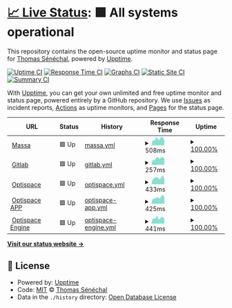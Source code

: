 # [📈 Live Status](https://thomas-senechal.github.io/website-status): <!--live status--> **🟩 All systems operational**

This repository contains the open-source uptime monitor and status page for [Thomas Sénéchal](https://gitlab.com/thomas-senechal), powered by [Upptime](https://github.com/upptime/upptime).

[![Uptime CI](https://github.com/thomas-senechal/website-status/workflows/Uptime%20CI/badge.svg)](https://github.com/thomas-senechal/website-status/actions?query=workflow%3A%22Uptime+CI%22)
[![Response Time CI](https://github.com/thomas-senechal/website-status/workflows/Response%20Time%20CI/badge.svg)](https://github.com/thomas-senechal/website-status/actions?query=workflow%3A%22Response+Time+CI%22)
[![Graphs CI](https://github.com/thomas-senechal/website-status/workflows/Graphs%20CI/badge.svg)](https://github.com/thomas-senechal/website-status/actions?query=workflow%3A%22Graphs+CI%22)
[![Static Site CI](https://github.com/thomas-senechal/website-status/workflows/Static%20Site%20CI/badge.svg)](https://github.com/thomas-senechal/website-status/actions?query=workflow%3A%22Static+Site+CI%22)
[![Summary CI](https://github.com/thomas-senechal/website-status/workflows/Summary%20CI/badge.svg)](https://github.com/thomas-senechal/website-status/actions?query=workflow%3A%22Summary+CI%22)

With [Upptime](https://upptime.js.org), you can get your own unlimited and free uptime monitor and status page, powered entirely by a GitHub repository. We use [Issues](https://github.com/thomas-senechal/website-status/issues) as incident reports, [Actions](https://github.com/thomas-senechal/website-status/actions) as uptime monitors, and [Pages](https://thomas-senechal.github.io/website-status) for the status page.

<!--start: status pages-->
<!-- This summary is generated by Upptime (https://github.com/upptime/upptime) -->
<!-- Do not edit this manually, your changes will be overwritten -->
<!-- prettier-ignore -->
| URL | Status | History | Response Time | Uptime |
| --- | ------ | ------- | ------------- | ------ |
| <img alt="" src="https://favicons.githubusercontent.com/massa.net" height="13"> [Massa](https://massa.net) | 🟩 Up | [massa.yml](https://github.com/thomas-senechal/website-status/commits/HEAD/history/massa.yml) | <details><summary><img alt="Response time graph" src="./graphs/massa/response-time-week.png" height="20"> 508ms</summary><br><a href="https://thomas-senechal.github.io/website-status/history/massa"><img alt="Response time 517" src="https://img.shields.io/endpoint?url=https%3A%2F%2Fraw.githubusercontent.com%2Fthomas-senechal%2Fwebsite-status%2FHEAD%2Fapi%2Fmassa%2Fresponse-time.json"></a><br><a href="https://thomas-senechal.github.io/website-status/history/massa"><img alt="24-hour response time 381" src="https://img.shields.io/endpoint?url=https%3A%2F%2Fraw.githubusercontent.com%2Fthomas-senechal%2Fwebsite-status%2FHEAD%2Fapi%2Fmassa%2Fresponse-time-day.json"></a><br><a href="https://thomas-senechal.github.io/website-status/history/massa"><img alt="7-day response time 508" src="https://img.shields.io/endpoint?url=https%3A%2F%2Fraw.githubusercontent.com%2Fthomas-senechal%2Fwebsite-status%2FHEAD%2Fapi%2Fmassa%2Fresponse-time-week.json"></a><br><a href="https://thomas-senechal.github.io/website-status/history/massa"><img alt="30-day response time 517" src="https://img.shields.io/endpoint?url=https%3A%2F%2Fraw.githubusercontent.com%2Fthomas-senechal%2Fwebsite-status%2FHEAD%2Fapi%2Fmassa%2Fresponse-time-month.json"></a><br><a href="https://thomas-senechal.github.io/website-status/history/massa"><img alt="1-year response time 517" src="https://img.shields.io/endpoint?url=https%3A%2F%2Fraw.githubusercontent.com%2Fthomas-senechal%2Fwebsite-status%2FHEAD%2Fapi%2Fmassa%2Fresponse-time-year.json"></a></details> | <details><summary><a href="https://thomas-senechal.github.io/website-status/history/massa">100.00%</a></summary><a href="https://thomas-senechal.github.io/website-status/history/massa"><img alt="All-time uptime 100.00%" src="https://img.shields.io/endpoint?url=https%3A%2F%2Fraw.githubusercontent.com%2Fthomas-senechal%2Fwebsite-status%2FHEAD%2Fapi%2Fmassa%2Fuptime.json"></a><br><a href="https://thomas-senechal.github.io/website-status/history/massa"><img alt="24-hour uptime 100.00%" src="https://img.shields.io/endpoint?url=https%3A%2F%2Fraw.githubusercontent.com%2Fthomas-senechal%2Fwebsite-status%2FHEAD%2Fapi%2Fmassa%2Fuptime-day.json"></a><br><a href="https://thomas-senechal.github.io/website-status/history/massa"><img alt="7-day uptime 100.00%" src="https://img.shields.io/endpoint?url=https%3A%2F%2Fraw.githubusercontent.com%2Fthomas-senechal%2Fwebsite-status%2FHEAD%2Fapi%2Fmassa%2Fuptime-week.json"></a><br><a href="https://thomas-senechal.github.io/website-status/history/massa"><img alt="30-day uptime 100.00%" src="https://img.shields.io/endpoint?url=https%3A%2F%2Fraw.githubusercontent.com%2Fthomas-senechal%2Fwebsite-status%2FHEAD%2Fapi%2Fmassa%2Fuptime-month.json"></a><br><a href="https://thomas-senechal.github.io/website-status/history/massa"><img alt="1-year uptime 100.00%" src="https://img.shields.io/endpoint?url=https%3A%2F%2Fraw.githubusercontent.com%2Fthomas-senechal%2Fwebsite-status%2FHEAD%2Fapi%2Fmassa%2Fuptime-year.json"></a></details>
| <img alt="" src="https://favicons.githubusercontent.com/gitlab.com" height="13"> [Gitlab](https://gitlab.com) | 🟩 Up | [gitlab.yml](https://github.com/thomas-senechal/website-status/commits/HEAD/history/gitlab.yml) | <details><summary><img alt="Response time graph" src="./graphs/gitlab/response-time-week.png" height="20"> 257ms</summary><br><a href="https://thomas-senechal.github.io/website-status/history/gitlab"><img alt="Response time 272" src="https://img.shields.io/endpoint?url=https%3A%2F%2Fraw.githubusercontent.com%2Fthomas-senechal%2Fwebsite-status%2FHEAD%2Fapi%2Fgitlab%2Fresponse-time.json"></a><br><a href="https://thomas-senechal.github.io/website-status/history/gitlab"><img alt="24-hour response time 257" src="https://img.shields.io/endpoint?url=https%3A%2F%2Fraw.githubusercontent.com%2Fthomas-senechal%2Fwebsite-status%2FHEAD%2Fapi%2Fgitlab%2Fresponse-time-day.json"></a><br><a href="https://thomas-senechal.github.io/website-status/history/gitlab"><img alt="7-day response time 257" src="https://img.shields.io/endpoint?url=https%3A%2F%2Fraw.githubusercontent.com%2Fthomas-senechal%2Fwebsite-status%2FHEAD%2Fapi%2Fgitlab%2Fresponse-time-week.json"></a><br><a href="https://thomas-senechal.github.io/website-status/history/gitlab"><img alt="30-day response time 272" src="https://img.shields.io/endpoint?url=https%3A%2F%2Fraw.githubusercontent.com%2Fthomas-senechal%2Fwebsite-status%2FHEAD%2Fapi%2Fgitlab%2Fresponse-time-month.json"></a><br><a href="https://thomas-senechal.github.io/website-status/history/gitlab"><img alt="1-year response time 272" src="https://img.shields.io/endpoint?url=https%3A%2F%2Fraw.githubusercontent.com%2Fthomas-senechal%2Fwebsite-status%2FHEAD%2Fapi%2Fgitlab%2Fresponse-time-year.json"></a></details> | <details><summary><a href="https://thomas-senechal.github.io/website-status/history/gitlab">100.00%</a></summary><a href="https://thomas-senechal.github.io/website-status/history/gitlab"><img alt="All-time uptime 100.00%" src="https://img.shields.io/endpoint?url=https%3A%2F%2Fraw.githubusercontent.com%2Fthomas-senechal%2Fwebsite-status%2FHEAD%2Fapi%2Fgitlab%2Fuptime.json"></a><br><a href="https://thomas-senechal.github.io/website-status/history/gitlab"><img alt="24-hour uptime 100.00%" src="https://img.shields.io/endpoint?url=https%3A%2F%2Fraw.githubusercontent.com%2Fthomas-senechal%2Fwebsite-status%2FHEAD%2Fapi%2Fgitlab%2Fuptime-day.json"></a><br><a href="https://thomas-senechal.github.io/website-status/history/gitlab"><img alt="7-day uptime 100.00%" src="https://img.shields.io/endpoint?url=https%3A%2F%2Fraw.githubusercontent.com%2Fthomas-senechal%2Fwebsite-status%2FHEAD%2Fapi%2Fgitlab%2Fuptime-week.json"></a><br><a href="https://thomas-senechal.github.io/website-status/history/gitlab"><img alt="30-day uptime 100.00%" src="https://img.shields.io/endpoint?url=https%3A%2F%2Fraw.githubusercontent.com%2Fthomas-senechal%2Fwebsite-status%2FHEAD%2Fapi%2Fgitlab%2Fuptime-month.json"></a><br><a href="https://thomas-senechal.github.io/website-status/history/gitlab"><img alt="1-year uptime 100.00%" src="https://img.shields.io/endpoint?url=https%3A%2F%2Fraw.githubusercontent.com%2Fthomas-senechal%2Fwebsite-status%2FHEAD%2Fapi%2Fgitlab%2Fuptime-year.json"></a></details>
| <img alt="" src="https://favicons.githubusercontent.com/optispace.fr" height="13"> [Optispace](http://optispace.fr) | 🟩 Up | [optispace.yml](https://github.com/thomas-senechal/website-status/commits/HEAD/history/optispace.yml) | <details><summary><img alt="Response time graph" src="./graphs/optispace/response-time-week.png" height="20"> 433ms</summary><br><a href="https://thomas-senechal.github.io/website-status/history/optispace"><img alt="Response time 447" src="https://img.shields.io/endpoint?url=https%3A%2F%2Fraw.githubusercontent.com%2Fthomas-senechal%2Fwebsite-status%2FHEAD%2Fapi%2Foptispace%2Fresponse-time.json"></a><br><a href="https://thomas-senechal.github.io/website-status/history/optispace"><img alt="24-hour response time 369" src="https://img.shields.io/endpoint?url=https%3A%2F%2Fraw.githubusercontent.com%2Fthomas-senechal%2Fwebsite-status%2FHEAD%2Fapi%2Foptispace%2Fresponse-time-day.json"></a><br><a href="https://thomas-senechal.github.io/website-status/history/optispace"><img alt="7-day response time 433" src="https://img.shields.io/endpoint?url=https%3A%2F%2Fraw.githubusercontent.com%2Fthomas-senechal%2Fwebsite-status%2FHEAD%2Fapi%2Foptispace%2Fresponse-time-week.json"></a><br><a href="https://thomas-senechal.github.io/website-status/history/optispace"><img alt="30-day response time 447" src="https://img.shields.io/endpoint?url=https%3A%2F%2Fraw.githubusercontent.com%2Fthomas-senechal%2Fwebsite-status%2FHEAD%2Fapi%2Foptispace%2Fresponse-time-month.json"></a><br><a href="https://thomas-senechal.github.io/website-status/history/optispace"><img alt="1-year response time 447" src="https://img.shields.io/endpoint?url=https%3A%2F%2Fraw.githubusercontent.com%2Fthomas-senechal%2Fwebsite-status%2FHEAD%2Fapi%2Foptispace%2Fresponse-time-year.json"></a></details> | <details><summary><a href="https://thomas-senechal.github.io/website-status/history/optispace">100.00%</a></summary><a href="https://thomas-senechal.github.io/website-status/history/optispace"><img alt="All-time uptime 100.00%" src="https://img.shields.io/endpoint?url=https%3A%2F%2Fraw.githubusercontent.com%2Fthomas-senechal%2Fwebsite-status%2FHEAD%2Fapi%2Foptispace%2Fuptime.json"></a><br><a href="https://thomas-senechal.github.io/website-status/history/optispace"><img alt="24-hour uptime 100.00%" src="https://img.shields.io/endpoint?url=https%3A%2F%2Fraw.githubusercontent.com%2Fthomas-senechal%2Fwebsite-status%2FHEAD%2Fapi%2Foptispace%2Fuptime-day.json"></a><br><a href="https://thomas-senechal.github.io/website-status/history/optispace"><img alt="7-day uptime 100.00%" src="https://img.shields.io/endpoint?url=https%3A%2F%2Fraw.githubusercontent.com%2Fthomas-senechal%2Fwebsite-status%2FHEAD%2Fapi%2Foptispace%2Fuptime-week.json"></a><br><a href="https://thomas-senechal.github.io/website-status/history/optispace"><img alt="30-day uptime 100.00%" src="https://img.shields.io/endpoint?url=https%3A%2F%2Fraw.githubusercontent.com%2Fthomas-senechal%2Fwebsite-status%2FHEAD%2Fapi%2Foptispace%2Fuptime-month.json"></a><br><a href="https://thomas-senechal.github.io/website-status/history/optispace"><img alt="1-year uptime 100.00%" src="https://img.shields.io/endpoint?url=https%3A%2F%2Fraw.githubusercontent.com%2Fthomas-senechal%2Fwebsite-status%2FHEAD%2Fapi%2Foptispace%2Fuptime-year.json"></a></details>
| <img alt="" src="https://favicons.githubusercontent.com/app.optispace.fr" height="13"> [Optispace APP](http://app.optispace.fr) | 🟩 Up | [optispace-app.yml](https://github.com/thomas-senechal/website-status/commits/HEAD/history/optispace-app.yml) | <details><summary><img alt="Response time graph" src="./graphs/optispace-app/response-time-week.png" height="20"> 425ms</summary><br><a href="https://thomas-senechal.github.io/website-status/history/optispace-app"><img alt="Response time 453" src="https://img.shields.io/endpoint?url=https%3A%2F%2Fraw.githubusercontent.com%2Fthomas-senechal%2Fwebsite-status%2FHEAD%2Fapi%2Foptispace-app%2Fresponse-time.json"></a><br><a href="https://thomas-senechal.github.io/website-status/history/optispace-app"><img alt="24-hour response time 434" src="https://img.shields.io/endpoint?url=https%3A%2F%2Fraw.githubusercontent.com%2Fthomas-senechal%2Fwebsite-status%2FHEAD%2Fapi%2Foptispace-app%2Fresponse-time-day.json"></a><br><a href="https://thomas-senechal.github.io/website-status/history/optispace-app"><img alt="7-day response time 425" src="https://img.shields.io/endpoint?url=https%3A%2F%2Fraw.githubusercontent.com%2Fthomas-senechal%2Fwebsite-status%2FHEAD%2Fapi%2Foptispace-app%2Fresponse-time-week.json"></a><br><a href="https://thomas-senechal.github.io/website-status/history/optispace-app"><img alt="30-day response time 453" src="https://img.shields.io/endpoint?url=https%3A%2F%2Fraw.githubusercontent.com%2Fthomas-senechal%2Fwebsite-status%2FHEAD%2Fapi%2Foptispace-app%2Fresponse-time-month.json"></a><br><a href="https://thomas-senechal.github.io/website-status/history/optispace-app"><img alt="1-year response time 453" src="https://img.shields.io/endpoint?url=https%3A%2F%2Fraw.githubusercontent.com%2Fthomas-senechal%2Fwebsite-status%2FHEAD%2Fapi%2Foptispace-app%2Fresponse-time-year.json"></a></details> | <details><summary><a href="https://thomas-senechal.github.io/website-status/history/optispace-app">100.00%</a></summary><a href="https://thomas-senechal.github.io/website-status/history/optispace-app"><img alt="All-time uptime 100.00%" src="https://img.shields.io/endpoint?url=https%3A%2F%2Fraw.githubusercontent.com%2Fthomas-senechal%2Fwebsite-status%2FHEAD%2Fapi%2Foptispace-app%2Fuptime.json"></a><br><a href="https://thomas-senechal.github.io/website-status/history/optispace-app"><img alt="24-hour uptime 100.00%" src="https://img.shields.io/endpoint?url=https%3A%2F%2Fraw.githubusercontent.com%2Fthomas-senechal%2Fwebsite-status%2FHEAD%2Fapi%2Foptispace-app%2Fuptime-day.json"></a><br><a href="https://thomas-senechal.github.io/website-status/history/optispace-app"><img alt="7-day uptime 100.00%" src="https://img.shields.io/endpoint?url=https%3A%2F%2Fraw.githubusercontent.com%2Fthomas-senechal%2Fwebsite-status%2FHEAD%2Fapi%2Foptispace-app%2Fuptime-week.json"></a><br><a href="https://thomas-senechal.github.io/website-status/history/optispace-app"><img alt="30-day uptime 100.00%" src="https://img.shields.io/endpoint?url=https%3A%2F%2Fraw.githubusercontent.com%2Fthomas-senechal%2Fwebsite-status%2FHEAD%2Fapi%2Foptispace-app%2Fuptime-month.json"></a><br><a href="https://thomas-senechal.github.io/website-status/history/optispace-app"><img alt="1-year uptime 100.00%" src="https://img.shields.io/endpoint?url=https%3A%2F%2Fraw.githubusercontent.com%2Fthomas-senechal%2Fwebsite-status%2FHEAD%2Fapi%2Foptispace-app%2Fuptime-year.json"></a></details>
| <img alt="" src="https://favicons.githubusercontent.com/engine.optispace.fr" height="13"> [Optispace Engine](http://engine.optispace.fr) | 🟩 Up | [optispace-engine.yml](https://github.com/thomas-senechal/website-status/commits/HEAD/history/optispace-engine.yml) | <details><summary><img alt="Response time graph" src="./graphs/optispace-engine/response-time-week.png" height="20"> 441ms</summary><br><a href="https://thomas-senechal.github.io/website-status/history/optispace-engine"><img alt="Response time 441" src="https://img.shields.io/endpoint?url=https%3A%2F%2Fraw.githubusercontent.com%2Fthomas-senechal%2Fwebsite-status%2FHEAD%2Fapi%2Foptispace-engine%2Fresponse-time.json"></a><br><a href="https://thomas-senechal.github.io/website-status/history/optispace-engine"><img alt="24-hour response time 354" src="https://img.shields.io/endpoint?url=https%3A%2F%2Fraw.githubusercontent.com%2Fthomas-senechal%2Fwebsite-status%2FHEAD%2Fapi%2Foptispace-engine%2Fresponse-time-day.json"></a><br><a href="https://thomas-senechal.github.io/website-status/history/optispace-engine"><img alt="7-day response time 441" src="https://img.shields.io/endpoint?url=https%3A%2F%2Fraw.githubusercontent.com%2Fthomas-senechal%2Fwebsite-status%2FHEAD%2Fapi%2Foptispace-engine%2Fresponse-time-week.json"></a><br><a href="https://thomas-senechal.github.io/website-status/history/optispace-engine"><img alt="30-day response time 441" src="https://img.shields.io/endpoint?url=https%3A%2F%2Fraw.githubusercontent.com%2Fthomas-senechal%2Fwebsite-status%2FHEAD%2Fapi%2Foptispace-engine%2Fresponse-time-month.json"></a><br><a href="https://thomas-senechal.github.io/website-status/history/optispace-engine"><img alt="1-year response time 441" src="https://img.shields.io/endpoint?url=https%3A%2F%2Fraw.githubusercontent.com%2Fthomas-senechal%2Fwebsite-status%2FHEAD%2Fapi%2Foptispace-engine%2Fresponse-time-year.json"></a></details> | <details><summary><a href="https://thomas-senechal.github.io/website-status/history/optispace-engine">100.00%</a></summary><a href="https://thomas-senechal.github.io/website-status/history/optispace-engine"><img alt="All-time uptime 100.00%" src="https://img.shields.io/endpoint?url=https%3A%2F%2Fraw.githubusercontent.com%2Fthomas-senechal%2Fwebsite-status%2FHEAD%2Fapi%2Foptispace-engine%2Fuptime.json"></a><br><a href="https://thomas-senechal.github.io/website-status/history/optispace-engine"><img alt="24-hour uptime 100.00%" src="https://img.shields.io/endpoint?url=https%3A%2F%2Fraw.githubusercontent.com%2Fthomas-senechal%2Fwebsite-status%2FHEAD%2Fapi%2Foptispace-engine%2Fuptime-day.json"></a><br><a href="https://thomas-senechal.github.io/website-status/history/optispace-engine"><img alt="7-day uptime 100.00%" src="https://img.shields.io/endpoint?url=https%3A%2F%2Fraw.githubusercontent.com%2Fthomas-senechal%2Fwebsite-status%2FHEAD%2Fapi%2Foptispace-engine%2Fuptime-week.json"></a><br><a href="https://thomas-senechal.github.io/website-status/history/optispace-engine"><img alt="30-day uptime 100.00%" src="https://img.shields.io/endpoint?url=https%3A%2F%2Fraw.githubusercontent.com%2Fthomas-senechal%2Fwebsite-status%2FHEAD%2Fapi%2Foptispace-engine%2Fuptime-month.json"></a><br><a href="https://thomas-senechal.github.io/website-status/history/optispace-engine"><img alt="1-year uptime 100.00%" src="https://img.shields.io/endpoint?url=https%3A%2F%2Fraw.githubusercontent.com%2Fthomas-senechal%2Fwebsite-status%2FHEAD%2Fapi%2Foptispace-engine%2Fuptime-year.json"></a></details>

<!--end: status pages-->

[**Visit our status website →**](https://thomas-senechal.github.io/website-status)

## 📄 License

- Powered by: [Upptime](https://github.com/upptime/upptime)
- Code: [MIT](./LICENSE) © [Thomas Sénéchal](https://gitlab.com/thomas-senechal)
- Data in the `./history` directory: [Open Database License](https://opendatacommons.org/licenses/odbl/1-0/)
